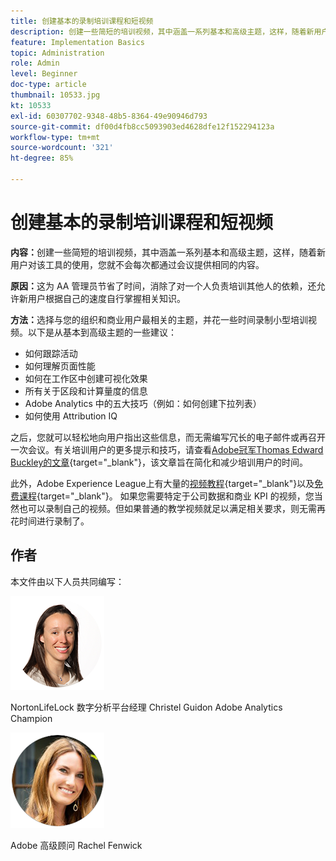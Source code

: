 ```yaml
---
title: 创建基本的录制培训课程和短视频
description: 创建一些简短的培训视频，其中涵盖一系列基本和高级主题，这样，随着新用户对该工具的使用，您就不会每次都通过会议提供相同的内容。
feature: Implementation Basics
topic: Administration
role: Admin
level: Beginner
doc-type: article
thumbnail: 10533.jpg
kt: 10533
exl-id: 60307702-9348-48b5-8364-49e90946d793
source-git-commit: df00d4fb8cc5093903ed4628dfe12f152294123a
workflow-type: tm+mt
source-wordcount: '321'
ht-degree: 85%

---
```


# 创建基本的录制培训课程和短视频

**内容：**&#x200B;创建一些简短的培训视频，其中涵盖一系列基本和高级主题，这样，随着新用户对该工具的使用，您就不会每次都通过会议提供相同的内容。

**原因：**&#x200B;这为 AA 管理员节省了时间，消除了对一个人负责培训其他人的依赖，还允许新用户根据自己的速度自行掌握相关知识。

**方法：**&#x200B;选择与您的组织和商业用户最相关的主题，并花一些时间录制小型培训视频。以下是从基本到高级主题的一些建议：

* 如何跟踪活动
* 如何理解页面性能
* 如何在工作区中创建可视化效果
* 所有关于区段和计算量度的信息
* Adobe Analytics 中的五大技巧（例如：如何创建下拉列表）
* 如何使用 Attribution IQ 

之后，您就可以轻松地向用户指出这些信息，而无需编写冗长的电子邮件或再召开一次会议。有关培训用户的更多提示和技巧，请查看[Adobe冠军Thomas Edward Buckley的文章](https://experienceleague.adobe.com/docs/analytics-learn/tutorials/administration/key-admin-skills/simplify-training-users.html?lang=zh-Hans){target="_blank"}，该文章旨在简化和减少培训用户的时间。

此外，Adobe Experience League上有大量的[视频教程](https://experienceleague.adobe.com/docs/analytics-learn/tutorials/overview.html?lang=zh-Hans){target="_blank"}以及[免费课程](https://experienceleague.adobe.com/zh-hans?lang=en#dashboard/learning){target="_blank"}。 如果您需要特定于公司数据和商业 KPI 的视频，您当然也可以录制自己的视频。但如果普通的教学视频就足以满足相关要求，则无需再花时间进行录制了。

## 作者

本文件由以下人员共同编写：

![Christel Guidon](assets/Christel-Headshot-150.png)

NortonLifeLock 数字分析平台经理 Christel Guidon
Adobe Analytics Champion

![Rachel Fenwick](assets/Rachel-Fenwick-150.png)

Adobe 高级顾问 Rachel Fenwick
